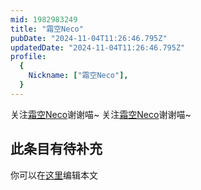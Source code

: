 ```yaml
---
mid: 1982983249
title: "霜空Neco"
pubDate: "2024-11-04T11:26:46.795Z"
updatedDate: "2024-11-04T11:26:46.795Z"
profile:
  {
    Nickname: ["霜空Neco"],
  }
---
```


关注[霜空Neco](https://space.bilibili.com/1982983249)谢谢喵~ 关注[霜空Neco](https://space.bilibili.com/1982983249)谢谢喵~

## 此条目有待补充
你可以在[这里](https://github.com/Yuhanawa/VTuber.ICU-Content/edit/master/v/霜空Neco/index.md)编辑本文
